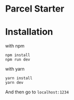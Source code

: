 # Parcel Starter

# Installation
with npm
``` 
npm install
npm run dev
```

with yarn
``` 
yarn install
yarn dev
```

And then go to `localhost:1234`